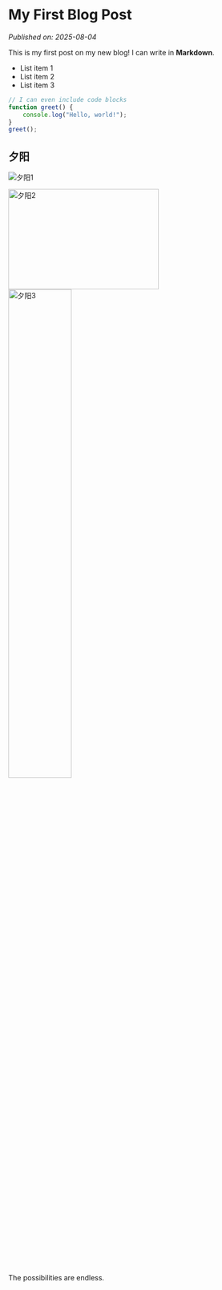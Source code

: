 # My First Blog Post
*Published on: 2025-08-04*

This is my first post on my new blog! I can write in **Markdown**.

- List item 1
- List item 2
- List item 3

```javascript
// I can even include code blocks
function greet() {
    console.log("Hello, world!");
}
greet();
```

## 夕阳
![夕阳1](posts/images/3dba94be.jpg)

<img src="/images/3dba94be.jpg" alt="夕阳2" width="300" height="200"/>

<img src="/images/3dba94be.jpg" alt="夕阳3" width="50%"/>

The possibilities are endless.
